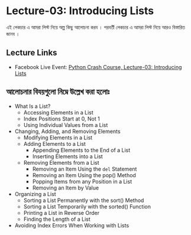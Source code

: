 # Lecture-03: Introducing Lists
এই লেকচার এ আমরা লিস্ট নিয়ে অল্প কিছু আলোচনা করব । পরবর্তী লেকচার এ আমরা লিস্ট নিয়ে আরও বিস্তারিত জানব ।

## Lecture Links

-   Facebook Live Event: [Python Crash Course, Lecture-03: Introducing Lists](https://www.facebook.com/events/352534579097514/)

## আলোচনার বিযয়গুলো নিম্নে উল্লেখ করা হলোঃ
- What Is a List?
    -   Accessing Elements in a List
    -   Index Positions Start at 0, Not 1
    -   Using Individual Values from a List
- Changing, Adding, and Removing Elements
    -   Modifying Elements in a List
    -   Adding Elements to a List
        -   Appending Elements to the End of a List
        -   Inserting Elements into a List
    -   Removing Elements from a List
        -   Removing an Item Using the `del` Statement
        -   Removing an Item Using the pop() Method
        -   Popping Items from any Position in a List
        -   Removing an Item by Value
-   Organizing a List
    -   Sorting a List Permanently with the sort() Method
    -   Sorting a List Temporarily with the sorted() Function
    -   Printing a List in Reverse Order
    -   Finding the Length of a List
-   Avoiding Index Errors When Working with Lists
